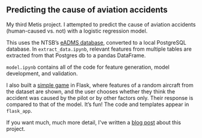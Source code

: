 ## Predicting the cause of aviation accidents

My third Metis project. I attempted to predict the cause of aviation accidents (human-caused vs. not) with a logistic regression model.

This uses the NTSB’s [eADMS database](https://app.ntsb.gov/avdata/), converted to a local PostgreSQL database. In `extract_data.ipynb`, relevant features from multiple tables are extracted from that Postgres db to a pandas DataFrame. 

`model.ipynb` contains all of the code for feature generation, model development, and validation. 

I also built a [simple game](http://crashify.herokuapp.com/) in Flask, where features of a random aircraft from the dataset are shown, and the user chooses whether they think the accident was caused by the pilot or by other factors only. Their response is compared to that of the model. It’s fun! The code and templates appear in `flask_app`.

If you want much, much more detail, I've written a [blog post](https://coolposts.online/2019/05/08/project-three/) about this project.
